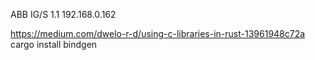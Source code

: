 
ABB IG/S 1.1  192.168.0.162




https://medium.com/dwelo-r-d/using-c-libraries-in-rust-13961948c72a
cargo install bindgen



